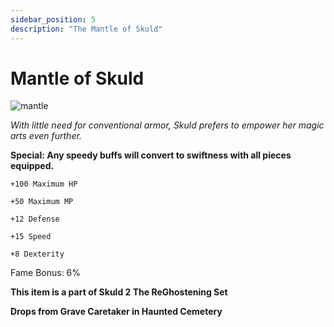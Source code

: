 ```yaml
---
sidebar_position: 5
description: "The Mantle of Skuld"
---
```


# Mantle of Skuld

![mantle](https://cdn.discordapp.com/attachments/1187552567295758487/1191914461385195521/Mantle_of_Skuld.png?ex=65a72bd8&is=6594b6d8&hm=7a6b91e64de4d35ad18c117bbbb7a2a7eab56bca83f22dcb6b130ee3d5fb4fa9&)

<i>With little need for conventional armor, Skuld prefers to empower her magic arts even further.</i>

****Special: Any speedy buffs will convert to swiftness with all pieces equipped.****

    +100 Maximum HP

    +50 Maximum MP
    
    +12 Defense
    
    +15 Speed
    
    +8 Dexterity

Fame Bonus: 6%

**This item is a part of Skuld 2 The ReGhostening Set**

**Drops from Grave Caretaker in Haunted Cemetery**
